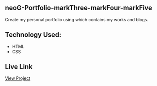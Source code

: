 ## neoG-Portfolio-markThree-markFour-markFive
Create my personal portfolio using which contains my works and blogs.

## Technology Used:
* HTML
* CSS

## Live Link
[View Project](https://kirtisingh.netlify.app/)

